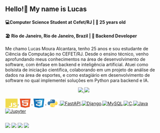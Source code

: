 ## Hello!👋 My name is Lucas
#### 💻Computer Science Student at Cefet/RJ | 👦 25 years old
#### 🏖 Rio de Janeiro, Rio de Janeiro, Brazil | 💼 Backend Developer

Me chamo Lucas Moura Alcantara, tenho 25 anos e sou estudante de Ciência da Computação no CEFET/RJ. 
Desde o ensino técnico, venho aprofundando meus conhecimentos na área de desenvolvimento de software, com ênfase em backend e inteligência artificial. 
Atuei como bolsista de iniciação científica, colaborando em um projeto de análise de dados na área de esportes, e como estagiário em desenvolvimento de software no qual implementei soluções em Python para backend e IA.

<div align="center">
  <a href="https://github.com/LucasMAlc">
  <img height="180em" src="https://github-readme-stats.vercel.app/api?username=LucasMAlc&show_icons=true&theme=dark&include_all_commits=true&count_private=true"/>
  <img height="180em" src="https://github-readme-stats.vercel.app/api/top-langs/?username=LucasMAlc&layout=compact&langs_count=7&theme=dark"/>
</div>

<div style="display: inline_block"><br>
  <img align="center" alt="JS" height="30" width="40" src="https://raw.githubusercontent.com/devicons/devicon/master/icons/javascript/javascript-plain.svg">
  <img align="center" alt="HTML" height="30" width="40" src="https://raw.githubusercontent.com/devicons/devicon/master/icons/html5/html5-original.svg">
  <img align="center" alt="CSS" height="30" width="40" src="https://raw.githubusercontent.com/devicons/devicon/master/icons/css3/css3-original.svg">
  <img align="center" alt="Python" height="30" width="40" src="https://raw.githubusercontent.com/devicons/devicon/master/icons/python/python-original.svg">
  <img align="center" alt="FastAPI" height="50" width="60" src="https://cdn.jsdelivr.net/gh/devicons/devicon@latest/icons/fastapi/fastapi-original-wordmark.svg" />
  <img align="center" alt="Django" height="50" width="60" src="https://cdn.jsdelivr.net/gh/devicons/devicon@latest/icons/django/django-plain-wordmark.svg" />        
  <img align="center" alt="MySQL" height="40" width="50" src="https://cdn.jsdelivr.net/gh/devicons/devicon@latest/icons/mysql/mysql-original-wordmark.svg" />
  <img align="center" alt="C" height="30" width="30" src="https://cdn.jsdelivr.net/gh/devicons/devicon/icons/c/c-original.svg" />
  <img align="center" alt="Java" height="40" width="50" src="https://cdn.jsdelivr.net/gh/devicons/devicon@latest/icons/java/java-original-wordmark.svg" />
  <img align="center" alt="Jupyter" height="40" width="50" src="https://cdn.jsdelivr.net/gh/devicons/devicon@latest/icons/jupyter/jupyter-original-wordmark.svg" />
  
</div>
  
  ##
 
<div> 

  <a href="https://www.linkedin.com/in/lucas-moura-alcantara/" target="_blank"><img src="https://img.shields.io/badge/-LinkedIn-%230077B5?style=for-the-badge&logo=linkedin&logoColor=white" target="_blank"></a> 
  <a href="https://www.youtube.com/channel/UCvMZQ4vLpuQfp4N42Mas-7Q" target="_blank"><img src="https://img.shields.io/badge/YouTube-FF0000?style=for-the-badge&logo=youtube&logoColor=white" target="_blank"></a>
  <a href="https://www.instagram.com/l.m.alcantara/" target="_blank"><img src="https://img.shields.io/badge/-Instagram-%23E4405F?style=for-the-badge&logo=instagram&logoColor=white" target="_blank"></a>
 	<a href="https://www.twitch.tv/mrsckul" target="_blank"><img src="https://img.shields.io/badge/Twitch-9146FF?style=for-the-badge&logo=twitch&logoColor=white" target="_blank"></a>
  
  <!-- ![Snake animation](https://github.com/LucasMAlc/LucasMAlc/blob/output/github-contribution-grid-snake.svg) -->
 
</div>

